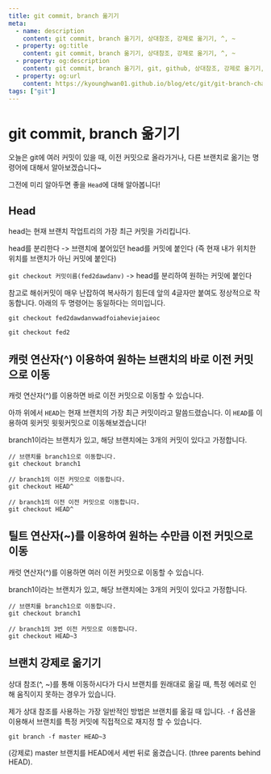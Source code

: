 ```yaml
---
title: git commit, branch 옮기기
meta:
  - name: description
    content: git commit, branch 옮기기, 상대참조, 강제로 옮기기, ^, ~
  - property: og:title
    content: git commit, branch 옮기기, 상대참조, 강제로 옮기기, ^, ~
  - property: og:description
    content: git commit, branch 옮기기, git, github, 상대참조, 강제로 옮기기, ^, ~
  - property: og:url
    content: https://kyounghwan01.github.io/blog/etc/git/git-branch-change/
tags: ["git"]
---
```


# git commit, branch 옮기기

오늘은 git에 여러 커밋이 있을 때, 이전 커밋으로 올라가거나, 다른 브랜치로 옮기는 명령어에 대해서 알아보겠습니다~

그전에 미리 알아두면 좋을 `Head`에 대해 알아봅니다!

## Head

head는 현재 브랜치 작업트리의 가장 최근 커밋을 가리킵니다.

head를 분리한다 -> 브랜치에 붙어있던 head를 커밋에 붙인다 (즉 현재 내가 위치한 위치를 브랜치가 아닌 커밋에 붙인다)

`git checkout 커밋이름(fed2dawdanv)` -> head를 분리하여 원하는 커밋에 붙인다

참고로 해쉬커밋이 매우 난잡하여 복사하기 힘든데 앞의 4글자만 붙여도 정상적으로 작동합니다. 아래의 두 명령어는 동일하다는 의미입니다.

```
git checkout fed2dawdanvwadfoiaheviejaieoc

git checkout fed2
```

## 캐럿 연산자(^) 이용하여 원하는 브랜치의 바로 이전 커밋으로 이동

캐럿 연산자(^)를 이용하면 바로 이전 커밋으로 이동할 수 있습니다.

아까 위에서 `HEAD`는 현재 브랜치의 가장 최근 커밋이라고 말씀드렸습니다. 이 `HEAD`를 이용하여 윗커밋 윗윗커밋으로 이동해보겠습니다!

branch1이라는 브랜치가 있고, 해당 브랜치에는 3개의 커밋이 있다고 가정합니다.

```
// 브랜치를 branch1으로 이동합니다.
git checkout branch1

// branch1의 이전 커밋으로 이동합니다.
git checkout HEAD^

// branch1의 이전 이전 커밋으로 이동합니다.
git checkout HEAD^
```

## 틸트 연산자(~)를 이용하여 원하는 수만큼 이전 커밋으로 이동

캐럿 연산자(^)를 이용하면 여러 이전 커밋으로 이동할 수 있습니다.

branch1이라는 브랜치가 있고, 해당 브랜치에는 3개의 커밋이 있다고 가정합니다.

```
// 브랜치를 branch1으로 이동합니다.
git checkout branch1

// branch1의 3번 이전 커밋으로 이동합니다.
git checkout HEAD~3

```

## 브랜치 강제로 옮기기

상대 참조(^, ~)를 통해 이동하시다가 다시 브랜치를 원래대로 옮길 때, 특정 에러로 인해 움직이지 못하는 경우가 있습니다.

제가 상대 참조를 사용하는 가장 일반적인 방법은 브랜치를 옮길 때 입니다. `-f` 옵션을 이용해서 브랜치를 특정 커밋에 직접적으로 재지정 할 수 있습니다.

`git branch -f master HEAD~3`

(강제로) master 브랜치를 HEAD에서 세번 뒤로 옮겼습니다. (three parents behind HEAD).

<TagLinks />

<Comment />
